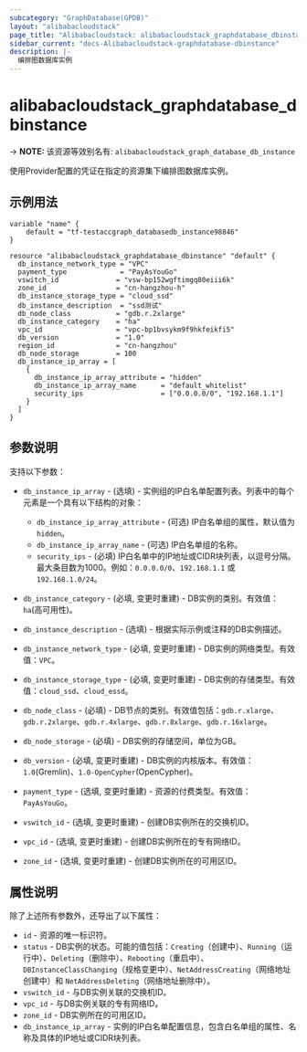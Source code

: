```yaml
---
subcategory: "GraphDatabase(GPDB)"
layout: "alibabacloudstack"
page_title: "Alibabacloudstack: alibabacloudstack_graphdatabase_dbinstance"
sidebar_current: "docs-Alibabacloudstack-graphdatabase-dbinstance"
description: |- 
  编排图数据库实例
---
```


# alibabacloudstack_graphdatabase_dbinstance
-> **NOTE:** 该资源等效别名有: `alibabacloudstack_graph_database_db_instance`

使用Provider配置的凭证在指定的资源集下编排图数据库实例。

## 示例用法

```hcl
variable "name" {
    default = "tf-testaccgraph_databasedb_instance98846"
}

resource "alibabacloudstack_graphdatabase_dbinstance" "default" {
  db_instance_network_type = "VPC"
  payment_type             = "PayAsYouGo"
  vswitch_id              = "vsw-bp152wgftimgq80eiii6k"
  zone_id                 = "cn-hangzhou-h"
  db_instance_storage_type = "cloud_ssd"
  db_instance_description  = "ssd测试"
  db_node_class           = "gdb.r.2xlarge"
  db_instance_category    = "ha"
  vpc_id                  = "vpc-bp1bvsykm9f9hkfeikfi5"
  db_version              = "1.0"
  region_id               = "cn-hangzhou"
  db_node_storage         = 100
  db_instance_ip_array = [
    {
      db_instance_ip_array_attribute = "hidden"
      db_instance_ip_array_name      = "default_whitelist"
      security_ips                   = ["0.0.0.0/0", "192.168.1.1"]
    }
  ]
}
```

## 参数说明

支持以下参数：

* `db_instance_ip_array` - (选填) - 实例组的IP白名单配置列表。列表中的每个元素是一个具有以下结构的对象：
  * `db_instance_ip_array_attribute` - (可选) IP白名单组的属性，默认值为 `hidden`。
  * `db_instance_ip_array_name` - (可选) IP白名单组的名称。
  * `security_ips` - (必填) IP白名单中的IP地址或CIDR块列表，以逗号分隔。最大条目数为1000。例如：`0.0.0.0/0`、`192.168.1.1` 或 `192.168.1.0/24`。

* `db_instance_category` - (必填, 变更时重建) - DB实例的类别。有效值：`ha`(高可用性)。
* `db_instance_description` - (选填) - 根据实际示例或注释的DB实例描述。
* `db_instance_network_type` - (必填, 变更时重建) - DB实例的网络类型。有效值：`VPC`。
* `db_instance_storage_type` - (必填, 变更时重建) - DB实例的存储类型。有效值：`cloud_ssd`、`cloud_essd`。
* `db_node_class` - (必填) - DB节点的类别。有效值包括：`gdb.r.xlarge`、`gdb.r.2xlarge`、`gdb.r.4xlarge`、`gdb.r.8xlarge`、`gdb.r.16xlarge`。
* `db_node_storage` - (必填) - DB实例的存储空间，单位为GB。
* `db_version` - (必填, 变更时重建) - DB实例的内核版本。有效值：`1.0`(Gremlin)、`1.0-OpenCypher`(OpenCypher)。
* `payment_type` - (选填, 变更时重建) - 资源的付费类型。有效值：`PayAsYouGo`。
* `vswitch_id` - (选填, 变更时重建) - 创建DB实例所在的交换机ID。
* `vpc_id` - (选填, 变更时重建) - 创建DB实例所在的专有网络ID。
* `zone_id` - (选填, 变更时重建) - 创建DB实例所在的可用区ID。

## 属性说明

除了上述所有参数外，还导出了以下属性：

* `id` - 资源的唯一标识符。
* `status` - DB实例的状态。可能的值包括：`Creating`（创建中）、`Running`（运行中）、`Deleting`（删除中）、`Rebooting`（重启中）、`DBInstanceClassChanging`（规格变更中）、`NetAddressCreating`（网络地址创建中）和 `NetAddressDeleting`（网络地址删除中）。
* `vswitch_id` - 与DB实例关联的交换机ID。
* `vpc_id` - 与DB实例关联的专有网络ID。
* `zone_id` - DB实例所在的可用区ID。
* `db_instance_ip_array` - 实例的IP白名单配置信息，包含白名单组的属性、名称及具体的IP地址或CIDR块列表。